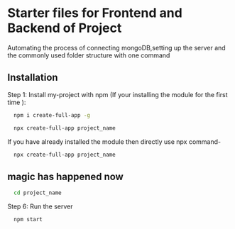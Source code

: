 # Starter files for Frontend and Backend of Project

Automating the process of connecting mongoDB,setting up the server and the commonly used folder structure with one command

## Installation

Step 1: Install my-project with npm (If your installing the module for the first time ):

```bash
  npm i create-full-app -g
```

```bash
  npx create-full-app project_name
```

If you have already installed the module then directly use npx command-

```bash
  npx create-full-app project_name
```
 ## magic has happened now



```bash
  cd project_name
```

Step 6: Run the server

```bash
  npm start
```